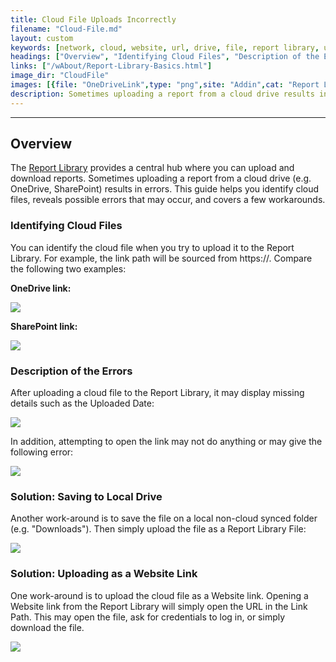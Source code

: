 ```yaml
---
title: Cloud File Uploads Incorrectly
filename: "Cloud-File.md"
layout: custom
keywords: [network, cloud, website, url, drive, file, report library, upload, download, open, link]
headings: ["Overview", "Identifying Cloud Files", "Description of the Errors", "Solution: Saving to Local Drive", "Solution: Uploading as a Website Link"]
links: ["/wAbout/Report-Library-Basics.html"]
image_dir: "CloudFile"
images: [{file: "OneDriveLink",type: "png",site: "Addin",cat: "Report Library",sub: "Details",report: "OneDriveReport",ribbon: "",config: ""},{file: "SharePointLink",type: "png",site: "Addin",cat: "Report Library",sub: "Details",report: "SharepointWebLink",ribbon: "",config: ""},{file: "ReportLibraryMissingDetails",type: "png",site: "Addin",cat: "Report Library",sub: "",report: "SharepointWebLink",ribbon: "",config: ""},{file: "UnableToOpen",type: "png",site: "Addin",cat: "Report Library",sub: "Error Popup",report: "",ribbon: "",config: ""},{file: "ReportLibraryFile",type: "png",site: "Addin",cat: "Report Library",sub: "Details",report: "Financial Report",ribbon: "",config: ""},{file: "SharePointWebsiteLink",type: "png",site: "Addin",cat: "Report Library",sub: "Details",report: "SharepointWebLink",ribbon: "",config: ""}]
description: Sometimes uploading a report from a cloud drive results in errors. This guide helps you identify cloud files, reveals possible errors that may occur, and a few workarounds.
---
```

* * *

## Overview

The [Report Library](/wAbout/Report-Library-Basics.html) provides a central hub where you can upload and download reports. Sometimes uploading a report from a cloud drive (e.g. OneDrive, SharePoint) results in errors. This guide helps you identify cloud files, reveals possible errors that may occur, and covers a few workarounds.

### Identifying Cloud Files

You can identify the cloud file when you try to upload it to the Report Library. For example, the link path will be sourced from https://. Compare the following two examples:

**OneDrive link:**

![](/images/CloudFile/OneDriveLink.png)
<br>

**SharePoint link:**

![](/images/CloudFile/SharePointLink.png)
<br>

### Description of the Errors

After uploading a cloud file to the Report Library, it may display missing details such as the Uploaded Date:

![](/images/CloudFile/ReportLibraryMissingDetails.png)
<br>

In addition, attempting to open the link may not do anything or may give the following error:

![](/images/CloudFile/UnableToOpen.png)
<br>

### Solution: Saving to Local Drive

Another work-around is to save the file on a local non-cloud synced folder (e.g. "Downloads"). Then simply upload the file as a Report Library File:

![](/images/CloudFile/ReportLibraryFile.png)
<br>

### Solution: Uploading as a Website Link

One work-around is to upload the cloud file as a Website link. Opening a Website link from the Report Library will simply open the URL in the Link Path. This may open the file, ask for credentials to log in, or simply download the file.

![](/images/CloudFile/SharePointWebsiteLink.png)
<br>
